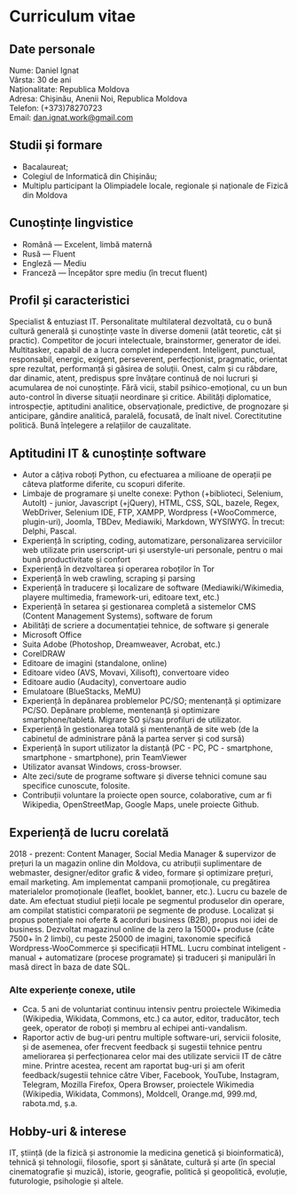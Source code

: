 Curriculum vitae 
================

## Date personale
Nume: Daniel Ignat   
Vârsta: 30 de ani   
Naționalitate: Republica Moldova   
Adresa: Chișinău, Anenii Noi, Republica Moldova   
Telefon: (+373)78270723   
Email: dan.ignat.work@gmail.com

## Studii și formare
- Bacalaureat;
- Colegiul de Informatică din Chișinău;
- Multiplu participant la Olimpiadele locale, regionale și naționale de Fizică din Moldova

## Cunoștințe lingvistice
- Română — Excelent, limbă maternă
- Rusă — Fluent
- Engleză — Mediu
- Franceză — Începător spre mediu (în trecut fluent)

## Profil și caracteristici
Specialist & entuziast IT. Personalitate multilateral dezvoltată, cu o bună cultură generală și cunoștințe vaste în diverse domenii (atât teoretic, cât și practic). Competitor de jocuri intelectuale, brainstormer, generator de idei. Multitasker, capabil de a lucra complet independent. 
Inteligent, punctual, responsabil, energic, exigent, perseverent, perfecționist, pragmatic, orientat spre rezultat, performanță și găsirea de soluții. Onest, calm și cu răbdare, dar dinamic, atent, predispus spre învățare continuă de noi lucruri și acumularea de noi cunoștințe. Fără vicii, stabil psihico-emoțional, cu un bun auto-control în diverse situații neordinare și critice. 
Abilități diplomatice, introspecție, aptitudini analitice, observaționale, predictive, de prognozare și anticipare, gândire analitică, paralelă, focusată, de înalt nivel. Corectitutine politică. Bună înțelegere a relațiilor de cauzalitate.

## Aptitudini IT &amp; cunoștințe software
-  Autor a câțiva roboți Python, cu efectuarea a milioane de operații pe câteva platforme diferite, cu scopuri diferite.
-  Limbaje de programare și unelte conexe: Python (+biblioteci, Selenium, AutoIt) - junior, Javascript (+jQuery), HTML, CSS, SQL, bazele, Regex, WebDriver, Selenium IDE, FTP, XAMPP, Wordpress (+WooCommerce, plugin-uri), Joomla, TBDev, Mediawiki, Markdown, WYSIWYG. În trecut: Delphi, Pascal. 
-  Experiență în scripting, coding, automatizare, personalizarea serviciilor web utilizate prin userscript-uri și userstyle-uri personale, pentru o mai bună productivitate și confort
-  Experiență în dezvoltarea și operarea roboților în Tor
-  Experiență în web crawling, scraping și parsing
-  Experiență în traducere și localizare de software (Mediawiki/Wikimedia, playere multimedia, framework-uri, editoare text, etc.)
-  Experiență în setarea și gestionarea completă a sistemelor CMS (Content Management Systems), software de forum
-  Abilități de scriere a documentației tehnice, de software și generale
-  Microsoft Office
-  Suita Adobe (Photoshop, Dreamweaver, Acrobat, etc.)
-  CorelDRAW
-  Editoare de imagini (standalone, online)
-  Editoare video (AVS, Movavi, Xilisoft), convertoare video
-  Editoare audio (Audacity), convertoare audio
-  Emulatoare (BlueStacks, MeMU) 
-  Experiență în depănarea problemelor PC/SO; mentenanță și optimizare PC/SO. Depănare probleme, mentenanță și optimizare smartphone/tabletă. Migrare SO și/sau profiluri de utilizator.
-  Experiență în gestionarea totală și  mentenanță de site web (de la cabinetul de administrare până la partea server și cod sursă)
-  Experiență în suport utilizator la distanță (PC - PC, PC - smartphone, smartphone - smartphone), prin TeamViewer
-  Utilizator avansat Windows, cross-browser. 
-  Alte zeci/sute de programe software și diverse tehnici comune sau specifice cunoscute, folosite. 
-  Contribuții voluntare la proiecte open source, colaborative, cum ar fi Wikipedia, OpenStreetMap, Google Maps, unele proiecte Github. 

## Experiență de lucru corelată
2018 - prezent: Content Manager, Social Media Manager & supervizor de prețuri la un magazin online din Moldova, cu  atribuții suplimentare de webmaster, designer/editor grafic & video, formare și optimizare prețuri, email marketing. Am implementat campanii promoționale, cu pregătirea materialelor promoționale (leaflet, booklet, banner, etc.). Lucru cu bazele de date. Am efectuat studiul pieții locale pe segmentul produselor din operare, am compilat statistici comparatorii pe segmente de produse. Localizat și propus potențiale noi oferte & acorduri business (B2B), propus noi idei de business.
Dezvoltat magazinul online de la zero la 15000+ produse (câte 7500+ în 2 limbi), cu peste 25000 de imagini, taxonomie specifică Wordpress-WooCommerce și specificații HTML. Lucru combinat inteligent - manual + automatizare (procese programate) și traduceri și manipulări în masă direct în baza de date SQL.

### Alte experiențe conexe, utile
-  Cca. 5 ani de voluntariat continuu intensiv pentru proiectele Wikimedia (Wikipedia, Wikidata, Commons, etc.) ca autor, editor, traducător, tech geek, operator de roboți și membru al echipei anti-vandalism. 
-  Raportor activ de bug-uri pentru multiple software-uri, servicii folosite, și de asemenea, ofer frecvent feedback și sugestii tehnice pentru ameliorarea și perfecționarea celor mai des utilizate servicii IT de către mine. Printre acestea, recent am raportat bug-uri și am oferit feedback/sugestii tehnice către Viber, Facebook, YouTube, Instagram, Telegram, Mozilla Firefox, Opera Browser, proiectele Wikimedia (Wikipedia, Wikidata, Commons), Moldcell, Orange.md, 999.md, rabota.md, ș.a. 

## Hobby-uri &amp; interese
IT, știință (de la fizică și astronomie la medicina genetică și bioinformatică), tehnică și tehnologii, filosofie, sport și sănătate, cultură și arte (în special cinematografie și muzică), istorie, geografie, politică și geopolitică, evoluție, futurologie, psihologie și altele.
